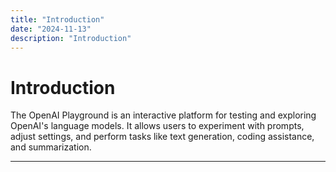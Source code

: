 ```yaml
---
title: "Introduction"
date: "2024-11-13"
description: "Introduction"
---
```


# Introduction

The OpenAI Playground is an interactive platform for testing and exploring OpenAI's language models. It allows users to experiment with prompts, adjust settings, and perform tasks like text generation, coding assistance, and summarization.

---